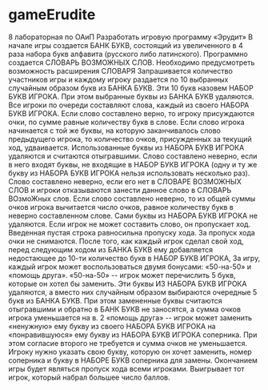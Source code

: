 # gameErudite
8 лабораторная по ОАиП
Разработать игровую программу «Эрудит»
В начале игры создается БАНК БУКВ, состоящий из увеличенного в 4 раза набора букв алфавита (русского либо латинского).
Программно создается СЛОВАРЬ ВОЗМОЖНЫХ СЛОВ. Необходимо предусмотреть возможность расширения СЛОВАРЯ
Запрашивается количество участников игры и каждому игроку раздается по 10 выбранных случайным образом букв из БАНКА БУКВ. Эти 10 букв назовем НАБОР БУКВ ИГРОКА. При этом выбранные буквы из БАНКА БУКВ удаляются.
Все игроки по очереди составляют слова, каждый из своего НАБОРА БУКВ ИГРОКА.
Если слово составлено верно, то игроку присуждаются очки, по сумме равные количеству букв в слове.
Если слово игрока начинается с той же буквы, на которую заканчивалось слово предыдущего игрока, то количество очков, присужденных за текущий ход, удваивается.
Использованные буквы из НАБОРА БУКВ ИГРОКА удаляются и считаются отыгравшими.
Слово составлено неверно, если в него входят буквы, не входящие в НАБОР БУКВ ИГРОКА (одну и ту же букву из НАБОРА БУКВ ИГРОКА нельзя использовать несколько раз).
Слово составлено неверно, если его нет в СЛОВАРЕ ВОЗМОЖНЫХ СЛОВ и игроки отказываются занести данное слово в СЛОВАРЬ ВОзмоЖных слов.
Если слово составлено неверно, то из общей суммы очков игрока вычитается число очков, равное количеству букв в неверно составленном слове. Сами буквы из НАБОРА БУКВ ИГРОКА не удаляются.
Если игрок не может составить слово, он пропускает ход. Введенная пустая строка равносильна пропуску хода. За пропуск хода очки не снимаются.
После того, как каждый игрок сделал свой ход, перед следующим ходом из БАНКА БУКВ ему добавляется недостающее до 10-ти количество букв в НАБОР БУКВ ИГРОКА,
За игру, каждый игрок может воспользоваться двумя бонусами: «50-на-50» и «помощь друга».
«50-на-50» -- игрок может перечислить 5 букв, которые он хотел бы заменить. Эти буквы ИЗ НАБОРА БУКВ ИГРОКА удаляются, а вместо них случайным образом выбираются очередные 5 букв из БАНКА БУКВ. При этом замененные буквы считаются отыгравшими и обратно в БАНК БУКВ не заносятся, а сумма очков игрока уменьшается на в. 2
«помощь друга» -- игрок может заменить «ненужную» ему букву из своего
НАБОРА БУКВ ИГРОКА на «понравившуюся» ему букву из НАБОРА БУКВ ИГРОКА соперника. При этом согласие второго не требуется и сумма очков не уменьшается. Игроку нужно указать свою букву, которую он хочет заменить, номер соперника и букву в НАБОРЕ БУКВ соперника для замены.
Окончанием игры будет являться пропуск хода всеми игроками. Выигрывает тот игрок, который набрал большее число баллов.
